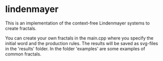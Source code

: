 # lindenmayer
This is an implementation of the context-free Lindenmayer systems to create fractals.

You can create your own fractals in the main.cpp where you specify the initial word and the production rules.
The results will be saved as svg-files in the 'results' folder. In the folder 'examples' are some examples of common fractals.
